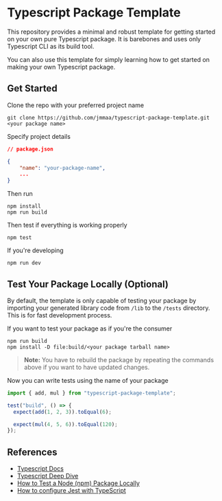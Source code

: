 # Typescript Package Template

This repository provides a minimal and robust template for getting started on your own pure Typescript package. It is barebones and uses only Typescript CLI as its build tool.

You can also use this template for simply learning how to get started on making your own Typescript package.

## Get Started

Clone the repo with your preferred project name

```
git clone https://github.com/jmmaa/typescript-package-template.git <your package name>
```

Specify project details

```json
// package.json

{
    "name": "your-package-name",
    ...
}
```

Then run

```
npm install
npm run build
```

Then test if everything is working properly

```
npm test
```

If you're developing

```
npm run dev
```

## Test Your Package Locally (Optional)

By default, the template is only capable of testing your package by importing your generated library code from `/lib` to the `/tests` directory. This is for fast development process.

If you want to test your package as if you're the consumer

```
npm run build
npm install -D file:build/<your package tarball name>
```

> **Note:** You have to rebuild the package by repeating the commands above if you want to have updated changes.

Now you can write tests using the name of your package

```typescript
import { add, mul } from "typescript-package-template";

test("build", () => {
  expect(add(1, 2, 3)).toEqual(6);

  expect(mul(4, 5, 6)).toEqual(120);
});
```

## References

- [Typescript Docs](https://www.typescriptlang.org/docs)
- [Typescript Deep Dive](https://basarat.gitbook.io/typescript/library)
- [How to Test a Node (npm) Package Locally](https://javascript.plainenglish.io/how-to-test-a-node-package-locally-8dde33e642df)
- [How to configure Jest with TypeScript](https://swizec.com/blog/how-to-configure-jest-with-typescript/)
